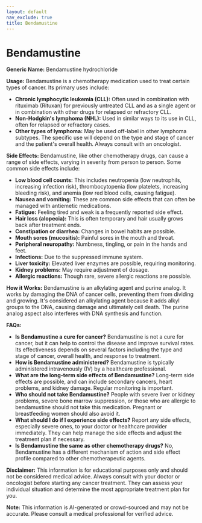 ```yaml
---
layout: default
nav_exclude: true
title: Bendamustine
---
```


# Bendamustine

**Generic Name:** Bendamustine hydrochloride

**Usage:** Bendamustine is a chemotherapy medication used to treat certain types of cancer.  Its primary uses include:

* **Chronic lymphocytic leukemia (CLL):** Often used in combination with rituximab (Rituxan) for previously untreated CLL and as a single agent or in combination with other drugs for relapsed or refractory CLL.
* **Non-Hodgkin's lymphoma (NHL):**  Used in similar ways to its use in CLL, often for relapsed or refractory cases.
* **Other types of lymphoma:**  May be used off-label in other lymphoma subtypes.  The specific use will depend on the type and stage of cancer and the patient's overall health.  Always consult with an oncologist.

**Side Effects:**  Bendamustine, like other chemotherapy drugs, can cause a range of side effects, varying in severity from person to person.  Some common side effects include:

* **Low blood cell counts:** This includes neutropenia (low neutrophils, increasing infection risk), thrombocytopenia (low platelets, increasing bleeding risk), and anemia (low red blood cells, causing fatigue).
* **Nausea and vomiting:** These are common side effects that can often be managed with antiemetic medications.
* **Fatigue:** Feeling tired and weak is a frequently reported side effect.
* **Hair loss (alopecia):**  This is often temporary and hair usually grows back after treatment ends.
* **Constipation or diarrhea:** Changes in bowel habits are possible.
* **Mouth sores (mucositis):**  Painful sores in the mouth and throat.
* **Peripheral neuropathy:** Numbness, tingling, or pain in the hands and feet.
* **Infections:**  Due to the suppressed immune system.
* **Liver toxicity:** Elevated liver enzymes are possible, requiring monitoring.
* **Kidney problems:**  May require adjustment of dosage.
* **Allergic reactions:** Though rare, severe allergic reactions are possible.


**How it Works:** Bendamustine is an alkylating agent and purine analog.  It works by damaging the DNA of cancer cells, preventing them from dividing and growing.  It's considered an alkylating agent because it adds alkyl groups to the DNA, causing damage and ultimately cell death.  The purine analog aspect also interferes with DNA synthesis and function.


**FAQs:**

* **Is Bendamustine a cure for cancer?**  Bendamustine is not a cure for cancer, but it can help to control the disease and improve survival rates.  Its effectiveness depends on several factors including the type and stage of cancer, overall health, and response to treatment.
* **How is Bendamustine administered?**  Bendamustine is typically administered intravenously (IV) by a healthcare professional.
* **What are the long-term side effects of Bendamustine?**  Long-term side effects are possible, and can include secondary cancers, heart problems, and kidney damage.  Regular monitoring is important.
* **Who should not take Bendamustine?**  People with severe liver or kidney problems, severe bone marrow suppression, or those who are allergic to bendamustine should not take this medication.  Pregnant or breastfeeding women should also avoid it.
* **What should I do if I experience side effects?**  Report any side effects, especially severe ones, to your doctor or healthcare provider immediately.  They can help manage the side effects and adjust the treatment plan if necessary.
* **Is Bendamustine the same as other chemotherapy drugs?** No, Bendamustine has a different mechanism of action and side effect profile compared to other chemotherapeutic agents.


**Disclaimer:** This information is for educational purposes only and should not be considered medical advice.  Always consult with your doctor or oncologist before starting any cancer treatment. They can assess your individual situation and determine the most appropriate treatment plan for you.


**Note:** This information is AI-generated or crowd-sourced and may not be accurate. Please consult a medical professional for verified advice.